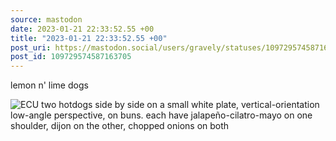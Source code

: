 ```yaml
---
source: mastodon
date: 2023-01-21 22:33:52.55 +00
title: "2023-01-21 22:33:52.55 +00"
post_uri: https://mastodon.social/users/gravely/statuses/109729574587163705
post_id: 109729574587163705
---
```

lemon n' lime dogs


![ECU two hotdogs side by side on a small white plate, vertical-orientation low-angle perspective, on buns. each have jalapeño-cilatro-mayo on one shoulder, dijon on the other, chopped onions on both](/images/109729562287599059.jpeg)

